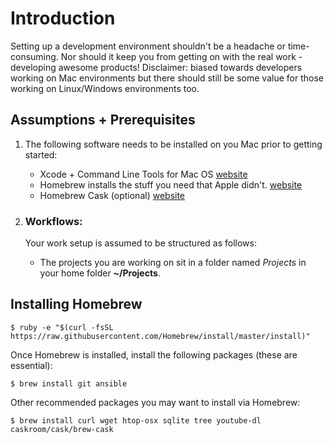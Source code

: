 # Introduction

Setting up a development environment shouldn't be a headache or time-consuming. Nor should it keep you from getting on with the real work - developing awesome products! Disclaimer: biased towards developers working on Mac environments but there should still be some value for those working on Linux/Windows environments too.

## Assumptions + Prerequisites

1. The following software needs to be installed on you Mac prior to getting started:
	* Xcode + Command Line Tools for Mac OS [website](https://developer.apple.com)
	* Homebrew installs the stuff you need that Apple didn't. [website](http://brew.sh/)
	* Homebrew Cask (optional) [website](http://caskroom.io/)

2. ### Workflows:
	 Your work setup is assumed to be structured as follows:
	 * The projects you are working on sit in a folder named *Projects* in your home folder **~/Projects**.

## Installing Homebrew

```
$ ruby -e "$(curl -fsSL https://raw.githubusercontent.com/Homebrew/install/master/install)"
```

Once Homebrew is installed, install the following packages (these are essential):

```
$ brew install git ansible
```

Other recommended packages you may want to install via Homebrew:

```
$ brew install curl wget htop-osx sqlite tree youtube-dl caskroom/cask/brew-cask
```

